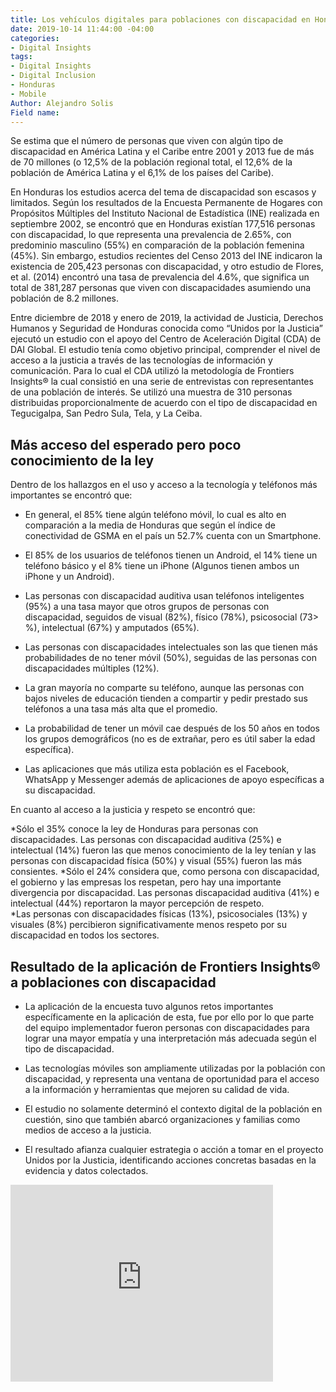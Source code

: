 ```yaml
---
title: Los vehículos digitales para poblaciones con discapacidad en Honduras
date: 2019-10-14 11:44:00 -04:00
categories:
- Digital Insights
tags:
- Digital Insights
- Digital Inclusion
- Honduras
- Mobile
Author: Alejandro Solis
Field name: 
---
```


Se estima que el número de personas que viven con algún tipo de discapacidad en América Latina y el Caribe entre 2001 y 2013 fue de más de 70 millones (o 12,5% de la población regional total, el 12,6% de la población de América Latina y el 6,1% de los países del Caribe).

En Honduras los estudios acerca del tema de discapacidad son escasos y limitados. Según los resultados de la Encuesta Permanente de Hogares con Propósitos Múltiples del Instituto Nacional de Estadística (INE) realizada en septiembre 2002, se encontró que en Honduras existían 177,516 personas con discapacidad, lo que representa una prevalencia de 2.65%, con predominio masculino (55%) en comparación de la población femenina (45%). Sin embargo, estudios recientes del Censo 2013 del INE indicaron la existencia de 205,423 personas con discapacidad, y otro estudio de Flores, et al. (2014) encontró una tasa de prevalencia del 4.6%, que significa un total de 381,287 personas que viven con discapacidades asumiendo una población de 8.2 millones.

Entre diciembre de 2018 y enero de 2019, la actividad de Justicia, Derechos Humanos y Seguridad de Honduras conocida como “Unidos por la Justicia” ejecutó un estudio con el apoyo del Centro de Aceleración Digital (CDA) de DAI Global. El estudio tenía como objetivo principal, comprender el nivel de acceso a la justicia a través de las tecnologías de información y comunicación. Para lo cual el CDA utilizó la metodología de Frontiers Insights® la cual consistió en una serie de entrevistas con representantes de una población de interés. Se utilizó una muestra de 310 personas distribuidas proporcionalmente de acuerdo con el tipo de discapacidad en Tegucigalpa, San Pedro Sula, Tela, y La Ceiba.

## Más acceso del esperado pero poco conocimiento de la ley

Dentro de los hallazgos en el uso y acceso a la tecnología y teléfonos más importantes se encontró que:

* En general, el 85% tiene algún teléfono móvil, lo cual es alto en comparación a la media de Honduras que según el índice de conectividad de GSMA  en el país un 52.7% cuenta con un Smartphone.

* El 85% de los usuarios de teléfonos tienen un Android, el 14% tiene un teléfono básico y el 8% tiene un iPhone (Algunos tienen ambos un iPhone y un Android).

* Las personas con discapacidad auditiva usan teléfonos inteligentes (95%) a una tasa mayor que otros grupos de personas con discapacidad, seguidos de visual (82%), físico (78%), psicosocial (73> %), intelectual (67%) y amputados (65%).

* Las personas con discapacidades intelectuales son las que tienen más probabilidades de no tener móvil (50%), seguidas de las personas con discapacidades múltiples (12%).

* La gran mayoría no comparte su teléfono, aunque las personas con bajos niveles de educación tienden a compartir y pedir prestado sus teléfonos a una tasa más alta que el promedio.

* La probabilidad de tener un móvil cae después de los 50 años en todos los grupos demográficos (no es de extrañar, pero es útil saber la edad específica).

* Las aplicaciones que más utiliza esta población es el Facebook, WhatsApp y Messenger además de aplicaciones de apoyo específicas a su discapacidad.

En cuanto al acceso a la justicia y respeto se encontró que:

\*Sólo el 35% conoce la ley de Honduras para personas con discapacidades. Las personas con discapacidad auditiva (25%) e intelectual (14%) fueron las que menos conocimiento de la ley tenían y las personas con discapacidad física (50%) y visual (55%) fueron las más consientes.
\*Sólo el 24% considera que, como persona con discapacidad, el gobierno y las empresas los respetan, pero hay una importante divergencia por discapacidad. Las personas discapacidad auditiva (41%) e intelectual (44%) reportaron la mayor percepción de respeto.\
\*Las personas con discapacidades físicas (13%), psicosociales (13%) y visuales (8%) percibieron significativamente menos respeto por su discapacidad en todos los sectores.

## Resultado de la aplicación de Frontiers Insights® a poblaciones con discapacidad

* La aplicación de la encuesta tuvo algunos retos importantes específicamente en la aplicación de esta, fue por ello por lo que parte del equipo implementador fueron personas con discapacidades para lograr una mayor empatía y una interpretación más adecuada según el tipo de discapacidad.

* Las tecnologías móviles son ampliamente utilizadas por la población con discapacidad, y representa una ventana de oportunidad para el acceso a la información y herramientas que mejoren su calidad de vida.

* El estudio no solamente determinó el contexto digital de la población en cuestión, sino que también abarcó organizaciones y familias como medios de acceso a la justicia.

* El resultado afianza cualquier estrategia o acción a tomar en el proyecto Unidos por la Justicia, identificando acciones concretas basadas en la evidencia y datos colectados.

<iframe width="420" height="315" src="http://www.youtube.com/embed/dQw4w9WgXcQ" frameborder="0" allowfullscreen></iframe>


